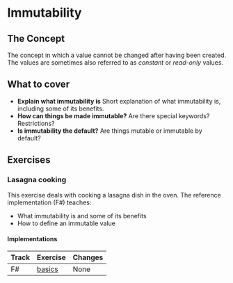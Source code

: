 # Immutability

## The Concept

The concept in which a value cannot be changed after having been created.
The values are sometimes also referred to as _constant_ or _read-only_ values.

## What to cover

- **Explain what immutability is** Short explanation of what immutability is, including some of its benefits.
- **How can things be made immutable?** Are there special keywords? Restrictions?
- **Is immutability the default?** Are things mutable or immutable by default?

## Exercises

### Lasagna cooking

This exercise deals with cooking a lasagna dish in the oven. The reference implementation (F#) teaches:

- What immutability is and some of its benefits
- How to define an immutable value

#### Implementations

| Track | Exercise                        | Changes |
| ----- | ------------------------------- | ------- |
| F#    | [basics][implementation-fsharp] | None    |

[implementation-fsharp]: ../../languages/fsharp/exercises/concept/basics/.docs/introduction.md
